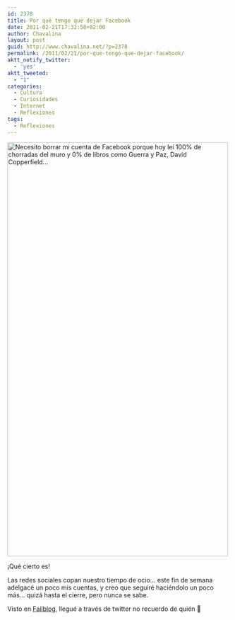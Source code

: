 ```yaml
---
id: 2378
title: Por qué tengo que dejar Facebook
date: 2011-02-21T17:32:58+02:00
author: Chavalina
layout: post
guid: http://www.chavalina.net/?p=2378
permalink: /2011/02/21/por-que-tengo-que-dejar-facebook/
aktt_notify_twitter:
  - 'yes'
aktt_tweeted:
  - "1"
categories:
  - Cultura
  - Curiosidades
  - Internet
  - Reflexiones
tags:
  - Reflexiones
---
```

<img class="aligncenter size-full wp-image-2409" title="ineedtodeletefacebook" src="http://www.chavalina.net/imagenes/2011/02/ineedtodeletefacebook.jpg" alt="Necesito borrar mi cuenta de Facebook porque hoy leí 100% de chorradas del muro y 0% de libros como Guerra y Paz, David Copperfield..." width="500" height="936" srcset="http://www.chavalina.net/imagenes/2011/02/ineedtodeletefacebook.jpg 500w, http://www.chavalina.net/imagenes/2011/02/ineedtodeletefacebook-160x300.jpg 160w, http://www.chavalina.net/imagenes/2011/02/ineedtodeletefacebook-267x500.jpg 267w" sizes="(max-width: 500px) 100vw, 500px" />

¡Qué cierto es!

Las redes sociales copan nuestro tiempo de ocio&#8230; este fin de semana adelgacé un poco mis cuentas, y creo que seguiré haciéndolo un poco más&#8230; quizá hasta el cierre, pero nunca se sabe.

Visto en <a href="http://failbook.failblog.org/2011/02/09/funny-facebook-fails-why-i-need-to-delete-facebook/" target="_blank">Failblog</a>, llegué a través de twitter no recuerdo de quién 🙁